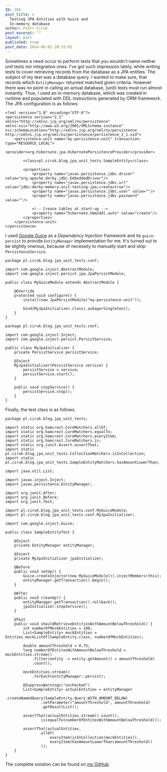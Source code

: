 ```yaml
---
ID: 205
post_title: >
  Testing JPA Entities with Guice and
  In-memory database
author: Piotr Ciruk
post_excerpt: ""
layout: post
published: true
post_date: 2014-06-02 20:33:01
---
```

Sometimes a need occur to perform tests that you wouldn't name neither unit tests nor integration ones. I've got such impression lately, while writing tests to cover retrieving records from the database as a JPA entities.
The subject of my test was a database query. I wanted to make sure, that records which `EntityManager` returned matched given criteria. However there was no point in calling an actual database, (unit) tests must run almost instantly.
Thus, I used an in-memory database, which was created in runtime and populated with DDL instructions generated by ORM framework.
The JPA configuration is as follows:
```
<?xml version="1.0" encoding="UTF-8"?>
<persistence version="2.1" xmlns="http://xmlns.jcp.org/xml/ns/persistence" xmlns:xsi="http://www.w3.org/2001/XMLSchema-instance" xsi:schemaLocation="http://xmlns.jcp.org/xml/ns/persistence http://xmlns.jcp.org/xml/ns/persistence/persistence_2_1.xsd">
	<persistence-unit name="my-persistence-unit" transaction-type="RESOURCE_LOCAL">
		<provider>org.hibernate.jpa.HibernatePersistenceProvider</provider>
		
		<class>pl.ciruk.blog.jpa_unit_tests.SampleEntity</class>
		
		<properties>
			<property name="javax.persistence.jdbc.driver" value="org.apache.derby.jdbc.EmbeddedDriver"/>
			<property name="javax.persistence.jdbc.url" value="jdbc:derby:memory:unit-testing-jpa;create=true"/>
			<property name="javax.persistence.jdbc.user" value=""/>
			<property name="javax.persistence.jdbc.password" value=""/>
			
			<!-- Create tables at start-up -->
			<property name="hibernate.hbm2ddl.auto" value="create"/>
		</properties>
	</persistence-unit>
</persistence>
```

I used <a href="https://code.google.com/p/google-guice/" target="_blank">Google Guice</a> as a <em>Dependency Injection</em> framework and its `guice-persist` to provide `EntityManager` implementation for me.
It's turned out to be slightly onerous, because of necessity to manually start and stop `PersistenceService`.
```
package pl.ciruk.blog.jpa_unit_tests.conf;

import com.google.inject.AbstractModule;
import com.google.inject.persist.jpa.JpaPersistModule;

public class MyGuiceModule extends AbstractModule {

	@Override
	protected void configure() {
		install(new JpaPersistModule("my-persistence-unit"));
		
		bind(MyJpaInitializer.class).asEagerSingleton();
	}
}
```

```
package pl.ciruk.blog.jpa_unit_tests.conf;

import com.google.inject.Inject;
import com.google.inject.persist.PersistService;

public class MyJpaInitializer {
	private PersistService persistService;
	
	@Inject
	MyJpaInitializer(PersistService service) {
		persistService = service;
		persistService.start();
	}
	
	public void stopService() {
		persistService.stop();
	}
}
```

Finally, the test class is as follows. 
```
package pl.ciruk.blog.jpa_unit_tests;

import static org.hamcrest.CoreMatchers.allOf;
import static org.hamcrest.CoreMatchers.equalTo;
import static org.hamcrest.CoreMatchers.everyItem;
import static org.hamcrest.CoreMatchers.is;
import static org.junit.Assert.assertThat;
import static pl.ciruk.blog.jpa_unit_tests.CollectionMatchers.isInCollection;
import static pl.ciruk.blog.jpa_unit_tests.SampleEntityMatchers.hasAmountLowerThan;

import java.util.List;

import javax.inject.Inject;
import javax.persistence.EntityManager;

import org.junit.After;
import org.junit.Before;
import org.junit.Test;

import pl.ciruk.blog.jpa_unit_tests.conf.MyGuiceModule;
import pl.ciruk.blog.jpa_unit_tests.conf.MyJpaInitializer;

import com.google.inject.Guice;

public class SampleEntityTest {

	@Inject
	private EntityManager entityManager;
	
	@Inject
	private MyJpaInitializer jpaInitializer;
	
	@Before
	public void setUp() {
		Guice.createInjector(new MyGuiceModule()).injectMembers(this);
		entityManager.getTransaction().begin();
	}
	
	@After
	public void cleanUp() {
		entityManager.getTransaction().rollback();
		jpaInitializer.stopService();
	}
	
	@Test
	public void shouldRetrieveEntitiesWithAmountBelowThreshold() {
		int numberOfMockEntities = 100;
		List<SampleEntity> mockEntities = Entities.mockListOf(SampleEntity.class, numberOfMockEntities);
		
		double amountThreshold = 0.75;
		long numberOfEntitesWithAmountBelowThreshold = mockEntities.stream()
			.filter(entity -> entity.getAmount() < amountThreshold)
			.count();
		
		mockEntities.stream()
			.forEach(entityManager::persist);
	
		@SuppressWarnings("unchecked")
		List<SampleEntity> actualEntities = entityManager
				.createNamedQuery(SampleEntity.Query.WITH_AMOUNT_BELOW)
				.setParameter("amountThreshold", amountThreshold)
				.getResultList();
		
		assertThat(actualEntities.stream().count(), 
				is(equalTo(numberOfEntitesWithAmountBelowThreshold)));
		
		assertThat(actualEntities, 
				allOf(
					everyItem(isInCollection(mockEntities)),
					everyItem(hasAmountLowerThan(amountThreshold))
				));
	}
}

```

The complete solution can be found on <a href="https://github.com/cpiotr/blog/tree/master/blog-code/src/test/java/pl/ciruk/blog/jpa_unit_tests" target="_blank">my GitHub</a>.